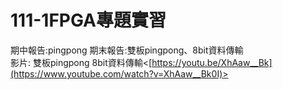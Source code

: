 # 111-1FPGA專題實習   
期中報告:pingpong 
期末報告:雙板pingpong、8bit資料傳輸  
影片:
雙板pingpong 
8bit資料傳輸<[https://youtu.be/XhAaw__Bk](https://www.youtube.com/watch?v=XhAaw__Bk0I)>
